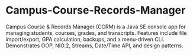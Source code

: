 # Campus-Course-Records-Manager
 Campus Course &amp; Records Manager (CCRM) is a Java SE console app for managing students, courses, grades, and transcripts. Features include file import/export, GPA calculation, backups, and a menu-driven CLI. Demonstrates OOP, NIO.2, Streams, Date/Time API, and design patterns.

